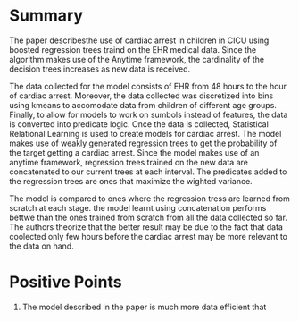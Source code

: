 # Summary
The paper describesthe use of cardiac arrest in children in CICU using boosted regression trees traind on the EHR medical data. 
Since the algorithm makes use of the Anytime framework, the cardinality of the decision trees increases as new data is received.

The data collected for the model consists of EHR from 48 hours to the hour of cardiac arrest. Moreover, the data collected was 
discretized into bins using kmeans to accomodate data from children of different age groups. Finally, to allow for models to work
on sumbols instead of features, the data is converted into predicate logic. Once the data is collected, Statistical Relational Learning 
is used to create models for cardiac arrest. The model makes use of weakly generated regression trees to get the probability of the 
target getting a cardiac arrest. Since the model makes use of an anytime framework, regression trees trained on the new data are
concatenated to our current trees at each interval. The predicates added to the regression trees are ones that maximize the wighted
variance. 

The model is compared to ones where the regression tress are learned from scratch at each stage. the model learnt using concatenation
performs bettwe than the ones trained from scratch from all the data collected so far. The authors theorize that the better result
may be due to the fact that data coolected only few hours before the cardiac arrest may be more relevant to the data on hand.

# Positive Points
1. The model described in the paper is much more data efficient that
